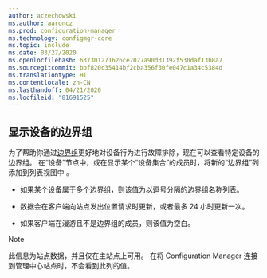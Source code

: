 ```yaml
---
author: aczechowski
ms.author: aaroncz
ms.prod: configuration-manager
ms.technology: configmgr-core
ms.topic: include
ms.date: 03/27/2020
ms.openlocfilehash: 637301271626ce7027a90d31392f530daf13b8a7
ms.sourcegitcommit: bbf820c35414bf2cba356f30fe047c1a34c5384d
ms.translationtype: HT
ms.contentlocale: zh-CN
ms.lasthandoff: 04/21/2020
ms.locfileid: "81691525"
---
```

## <a name="show-boundary-groups-for-devices"></a><a name="bkmk_boundary"></a> 显示设备的边界组

<!--6521835-->

为了帮助你通过[边界组](../../../../servers/deploy/configure/boundary-groups.md)更好地对设备行为进行故障排除，现在可以查看特定设备的边界组。 在“设备”节点中，或在显示某个“设备集合”的成员时，将新的“边界组”列添加到列表视图中  。

- 如果某个设备属于多个边界组，则该值为以逗号分隔的边界组名称列表。

- 数据会在客户端向站点发出位置请求时更新，或者最多 24 小时更新一次。

- 如果客户端在漫游且不是边界组的成员，则该值为空白。

> [!NOTE]
> 此信息为站点数据，并且仅在主站点上可用。 在将 Configuration Manager 连接到管理中心站点时，不会看到此列的值。
